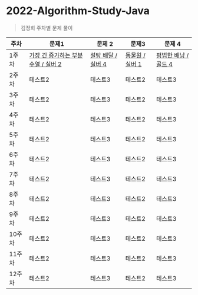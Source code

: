 # 2022-Algorithm-Study-Java

> 김정희 주차별 문제 풀이

|주차| 문제1 | 문제 2| 문제3 | 문제 4|
|------|---|---|---|---|
|1주차|[가장 긴 증가하는 부분 수열 / 실버 2](https://www.acmicpc.net/problem/11053)|[설탕 배달 / 실버 4](https://www.acmicpc.net/problem/2839)|[동물원 / 실버 1](https://www.acmicpc.net/problem/1309)|[평범한 배낭 / 골드 4](https://www.acmicpc.net/problem/12865)|
|2주차|테스트2|테스트3|테스트2|테스트3|
|3주차|테스트2|테스트3|테스트2|테스트3|
|4주차|테스트2|테스트3|테스트2|테스트3|
|5주차|테스트2|테스트3|테스트2|테스트3|
|6주차|테스트2|테스트3|테스트2|테스트3|
|7주차|테스트2|테스트3|테스트2|테스트3|
|8주차|테스트2|테스트3|테스트2|테스트3|
|9주차|테스트2|테스트3|테스트2|테스트3|
|10주차|테스트2|테스트3|테스트2|테스트3|
|11주차|테스트2|테스트3|테스트2|테스트3|
|12주차|테스트2|테스트3|테스트2|테스트3|
